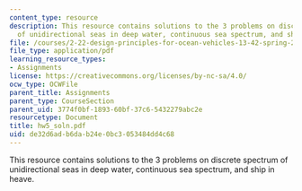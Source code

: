 ```yaml
---
content_type: resource
description: This resource contains solutions to the 3 problems on discrete spectrum
  of unidirectional seas in deep water, continuous sea spectrum, and ship in heave.
file: /courses/2-22-design-principles-for-ocean-vehicles-13-42-spring-2005/de32d6adb6dab24e0bc3053484dd4c68_hw5_soln.pdf
file_type: application/pdf
learning_resource_types:
- Assignments
license: https://creativecommons.org/licenses/by-nc-sa/4.0/
ocw_type: OCWFile
parent_title: Assignments
parent_type: CourseSection
parent_uid: 3774f0bf-1893-60bf-37c6-5432279abc2e
resourcetype: Document
title: hw5_soln.pdf
uid: de32d6ad-b6da-b24e-0bc3-053484dd4c68
---
```

This resource contains solutions to the 3 problems on discrete spectrum of unidirectional seas in deep water, continuous sea spectrum, and ship in heave.